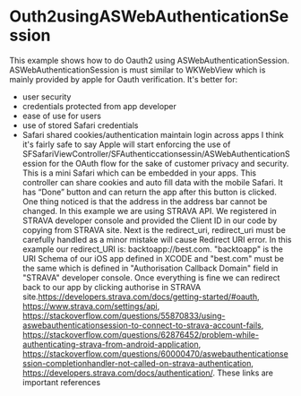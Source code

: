 # Outh2usingASWebAuthenticationSession
This example shows how to do Oauth2 using ASWebAuthenticationSession. ASWebAuthenticationSession is must similar to WKWebView which is mainly provided by apple for Oauth verification.
It's better for:
* user security
* credentials protected from app developer
* ease of use for users
 * use of stored Safari credentials
 * Safari shared cookies/authentication maintain login across apps
I think it's fairly safe to say Apple will start enforcing the use of SFSafariViewController/SFAuthenticcationsessin/ASWebAuthenticationSession for the OAuth flow for the sake of customer privacy and security. 
This is a mini Safari which can be embedded in your apps. This controller can share cookies and auto fill data with the mobile Safari. It has “Done” button and can return the app after this button is clicked. One thing noticed is that the address in the address bar cannot be changed. In this example we are using STRAVA API. We registered in STRAVA developer console and provided the Client ID in our code by copying from STRAVA site. Next is the redirect_uri, redirect_uri must be carefully handled as a minor mistake will cause Redirect URI error. In this example our redirect_URI is: backtoapp://best.com.  "backtoapp" is the URI Schema of our iOS app defined in XCODE and "best.com" must be the same which is defined in "Authorisation Callback Domain" field in "STRAVA" developer console. Once everything is fine we can redirect back to our app by clicking authorise in STRAVA site.https://developers.strava.com/docs/getting-started/#oauth, https://www.strava.com/settings/api, https://stackoverflow.com/questions/55870833/using-aswebauthenticationsession-to-connect-to-strava-account-fails, https://stackoverflow.com/questions/62876452/problem-while-authenticating-strava-from-android-application, https://stackoverflow.com/questions/60000470/aswebauthenticationsession-completionhandler-not-called-on-strava-authentication, https://developers.strava.com/docs/authentication/. These links are important references 
